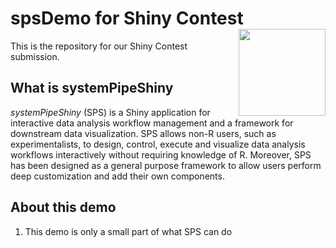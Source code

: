 # spsDemo for Shiny Contest <img src="https://github.com/systemPipeR/systemPipeShiny-book/blob/master/img/sps.png?raw=true" align="right" height="139" />

This is the repository for our Shiny Contest submission.

## What is systemPipeShiny 
_systemPipeShiny_ (SPS) is a Shiny application for interactive data analysis workflow 
management and a framework for downstream data visualization. SPS allows non-R users, 
such as experimentalists, to design, control, execute and visualize data analysis 
workflows interactively without requiring knowledge of R. Moreover, SPS has 
been designed as a general purpose framework to allow users perform deep customization 
and add their own components.










## About this demo
1. This demo is only a small part of what SPS can do 
